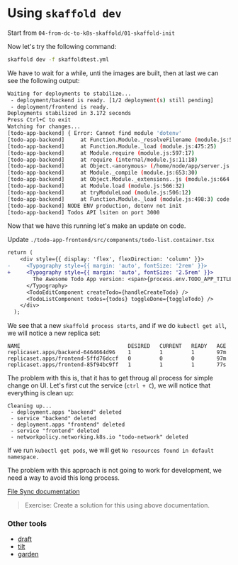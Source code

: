 # Using `skaffold dev`

Start from `04-from-dc-to-k8s-skaffold/01-skaffold-init`

Now let's try the following command:

```bash
skaffold dev -f skaffoldtest.yml
```

We have to wait for a while, unti the images are built, then at last we can see the following output:

```bash
Waiting for deployments to stabilize...
 - deployment/backend is ready. [1/2 deployment(s) still pending]
 - deployment/frontend is ready.
Deployments stabilized in 3.172 seconds
Press Ctrl+C to exit
Watching for changes...
[todo-app-backend] { Error: Cannot find module 'dotenv'
[todo-app-backend]     at Function.Module._resolveFilename (module.js:548:15)
[todo-app-backend]     at Function.Module._load (module.js:475:25)
[todo-app-backend]     at Module.require (module.js:597:17)
[todo-app-backend]     at require (internal/module.js:11:18)
[todo-app-backend]     at Object.<anonymous> (/home/node/app/server.js:7:18)
[todo-app-backend]     at Module._compile (module.js:653:30)
[todo-app-backend]     at Object.Module._extensions..js (module.js:664:10)
[todo-app-backend]     at Module.load (module.js:566:32)
[todo-app-backend]     at tryModuleLoad (module.js:506:12)
[todo-app-backend]     at Function.Module._load (module.js:498:3) code: 'MODULE_NOT_FOUND' }
[todo-app-backend] NODE ENV production, dotenv not init
[todo-app-backend] Todos API lsiten on port 3000
```

Now that we have this running let's make an update on code.

Update `./todo-app-frontend/src/components/todo-list.container.tsx`

```diff
return (
    <div style={{ display: 'flex', flexDirection: 'column' }}>
-     <Typography style={{ margin: 'auto', fontSize: '2rem' }}>
+     <Typography style={{ margin: 'auto', fontSize: '2.5rem' }}>
        The Awesome Todo App version: <span>{process.env.TODO_APP_TITLE}</span>
      </Typography>
      <TodoEditComponent createTodo={handleCreateTodo} />
      <TodoListComponent todos={todos} toggleDone={toggleTodo} />
    </div>
  );
```

We see that a new `skaffold process starts`, and if we do `kubectl get all`, we will notice a new replica set:

```
NAME                                  DESIRED   CURRENT   READY   AGE
replicaset.apps/backend-6464664d96    1         1         1       97m
replicaset.apps/frontend-5ffd76dccf   0         0         0       97m
replicaset.apps/frontend-85f94bc9ff   1         1         1       77s
```

The problem with this is, that it has to get throug all process for simple change on UI. Let's first cut the service (`ctrl + C`), we will notice that everything is clean up:

```
Cleaning up...
 - deployment.apps "backend" deleted
 - service "backend" deleted
 - deployment.apps "frontend" deleted
 - service "frontend" deleted
 - networkpolicy.networking.k8s.io "todo-network" deleted
```

If we run `kubectl get pods`, we will get `No resources found in default namespace.` 

The problem with this approach is not going to work for development, we need a way to avoid this long process.

[File Sync documentation](https://skaffold.dev/docs/pipeline-stages/filesync/)

> Exercise: Create a solution for this using above documentation.

### Other tools

* [draft](https://draft.sh)
* [tilt](https://tilt.dev)
* [garden](https://garden.io)